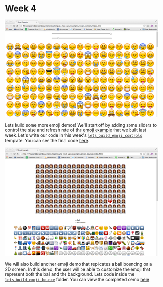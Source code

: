# Week 4

![Controls Screenshot](images/controls.png)

Lets build some more emoji demos! We'll start off by adding some sliders to control the size and refresh rate of the [emoji example](../examples/emojis) that we built last week. Let's write our code in this week's [`lets_build_emoji_controls`](lets_build_emoji_controls) template. You can see the final code [here](../examples/emoji_controls).

![Bounce Screenshot](images/bounce.png)

We will also build another emoji demo that replicates a ball bouncing on a 2D screen. In this demo, the user will be able to customize the emoji that represent both the ball and the background. Lets code inside the [`lets_build_emoji_bounce`](lets_build_emoji_bounce) folder. You can view the completed demo [here](../examples/emoji_bounce)


